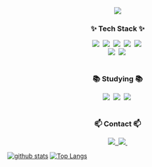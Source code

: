 <div align="center">
  <img src="https://capsule-render.vercel.app/api?type=waving&color=auto&height=300&section=header&text=Minah's%20GitHub&fontSize=90" />
</div>

<h3 align="center">✨ Tech Stack ✨</h3>
<div align="center">
  <img src="https://img.shields.io/badge/react-20232a.svg?style=for-the-badge&logo=react&logoColor=61DAFB" />&nbsp
  <img src="https://img.shields.io/badge/javascript-F7DF1E.svg?style=for-the-badge&logo=javascript&logoColor=20232a" />&nbsp
  <img src="https://img.shields.io/badge/html5-E34F26.svg?style=for-the-badge&logo=html5&logoColor=white" />&nbsp
  <img src="https://img.shields.io/badge/css3-1572B6.svg?style=for-the-badge&logo=css3&logoColor=white" />&nbsp
  <img src="https://img.shields.io/badge/tailwindcss-1daabb.svg?style=for-the-badge&logo=tailwind-css&logoColor=white" />&nbsp
</div>

<div align="center">
  <img src="https://img.shields.io/badge/iOS-0000FF.svg?style=for-the-badge&logo=iOS&logoColor=white" />&nbsp
  <img src="https://img.shields.io/badge/Swift-E34F26.svg?style=for-the-badge&logo=Swift&logoColor=white" />&nbsp
</div>

<br>

<h3 align="center">📚 Studying 📚</h3>
<div align="center">
  <img src="https://img.shields.io/badge/typescript-007ACC.svg?style=for-the-badge&logo=typescript&logoColor=white" />&nbsp
  <img src="https://img.shields.io/badge/React%20Query-FF4154?style=for-the-badge&logo=react%20query&logoColor=white" />&nbsp
  <img src="https://img.shields.io/badge/next.js-8ED500?style=for-the-badge&logo=next.js&logoColor=white" />&nbsp
</div>

<br>


<h3 align="center">📫 Contact 📫</h3>
<div align="center">
  <a href="https://bookcord.tistory.com/">
    <img src="https://img.shields.io/badge/tistory-FE642E?style=for-the-badge&logo=tistory&logoColor=white" />&nbsp
  </a>
  <a href="mailto:leemina0815@gmail.com">
    <img
      src="https://img.shields.io/badge/leemina0815@gmail.com-D14836?style=for-the-badge&logo=gmail&logoColor=white"/>&nbsp
  </a>
</div>

[![github stats](https://github-readme-stats.vercel.app/api?username=mal0070&show_icons=true&hide_border=true)](https://github.com/mal0070)
[![Top Langs](https://github-readme-stats.vercel.app/api/top-langs/?username=mal0070&layout=compact)](https://github.com/mal0070)


